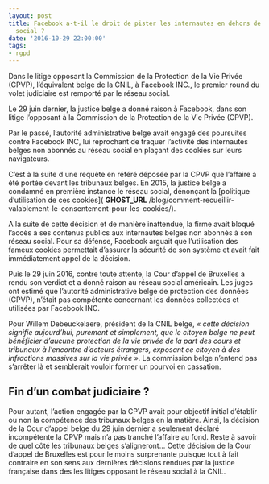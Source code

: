 ```yaml
---
layout: post
title: Facebook a-t-il le droit de pister les internautes en dehors de son réseau
  social ?
date: '2016-10-29 22:00:00'
tags:
- rgpd
---
```


Dans le litige opposant la Commission de la Protection de la Vie Privée (CPVP), l’équivalent belge de la CNIL, à Facebook INC., le premier round du volet judiciaire est remporté par le réseau social.

Le 29 juin dernier, la justice belge a donné raison à Facebook, dans son litige l’opposant à la Commission de la Protection de la Vie Privée (CPVP).

Par le passé, l’autorité administrative belge avait engagé des poursuites contre Facebook INC, lui reprochant de traquer l’activité des internautes belges non abonnés au réseau social en plaçant des cookies sur leurs navigateurs.  
  
C’est à la suite d'une requête en référé déposée par la CPVP que l’affaire a été portée devant les tribunaux belges. En 2015, la justice belge a condamné en première instance le réseau social, dénonçant la [politique d’utilisation de ces cookies]( __GHOST_URL__ /blog/comment-recueillir-valablement-le-consentement-pour-les-cookies/).  
  
A la suite de cette décision et de manière inattendue, la firme avait bloqué l’accès à ses contenus publics aux internautes belges non abonnés à son réseau social. Pour sa défense, Facebook arguait que l’utilisation des fameux cookies permettait d’assurer la sécurité de son système et avait fait immédiatement appel de la décision.

Puis le 29 juin 2016, contre toute attente, la Cour d’appel de Bruxelles a rendu son verdict et a donné raison au réseau social américain. Les juges ont estimé que l’autorité administrative belge de protection des données (CPVP), n’était pas compétente concernant les données collectées et utilisées par Facebook INC.

Pour Willem Debeuckelaere, président de la CNIL belge, _« cette décision signifie aujourd’hui, purement et simplement, que le citoyen belge ne peut bénéficier d’aucune protection de la vie privée de la part des cours et tribunaux à l’encontre d’acteurs étrangers, exposant ce citoyen à des infractions massives sur la vie privée »_. La commission belge n’entend pas s’arrêter là et semblerait vouloir former un pourvoi en cassation.

## Fin d’un combat judiciaire ?

Pour autant, l’action engagée par la CPVP avait pour objectif initial d’établir ou non la compétence des tribunaux belges en la matière. Ainsi, la décision de la Cour d’appel belge du 29 juin dernier a seulement déclaré incompétente la CPVP mais n’a pas tranché l’affaire au fond. Reste à savoir de quel côté les tribunaux belges s’aligneront… Cette décision de la Cour d’appel de Bruxelles est pour le moins surprenante puisque tout à fait contraire en son sens aux dernières décisions rendues par la justice française dans des les litiges opposant le réseau social à la CNIL.

